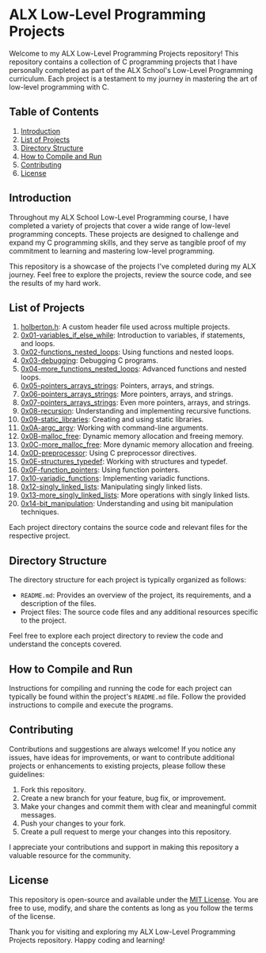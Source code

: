 # ALX Low-Level Programming Projects

Welcome to my ALX Low-Level Programming Projects repository! This repository contains a collection of C programming projects that I have personally completed as part of the ALX School's Low-Level Programming curriculum. Each project is a testament to my journey in mastering the art of low-level programming with C.

## Table of Contents

1. [Introduction](#introduction)
2. [List of Projects](#list-of-projects)
3. [Directory Structure](#directory-structure)
4. [How to Compile and Run](#how-to-compile-and-run)
5. [Contributing](#contributing)
6. [License](#license)

## Introduction

Throughout my ALX School Low-Level Programming course, I have completed a variety of projects that cover a wide range of low-level programming concepts. These projects are designed to challenge and expand my C programming skills, and they serve as tangible proof of my commitment to learning and mastering low-level programming.

This repository is a showcase of the projects I've completed during my ALX journey. Feel free to explore the projects, review the source code, and see the results of my hard work.

## List of Projects

1. [holberton.h](./0x00-hello_world/holberton.h): A custom header file used across multiple projects.
2. [0x01-variables_if_else_while](./0x01-variables_if_else_while): Introduction to variables, if statements, and loops.
3. [0x02-functions_nested_loops](./0x02-functions_nested_loops): Using functions and nested loops.
4. [0x03-debugging](./0x03-debugging): Debugging C programs.
5. [0x04-more_functions_nested_loops](./0x04-more_functions_nested_loops): Advanced functions and nested loops.
6. [0x05-pointers_arrays_strings](./0x05-pointers_arrays_strings): Pointers, arrays, and strings.
7. [0x06-pointers_arrays_strings](./0x06-pointers_arrays_strings): More pointers, arrays, and strings.
8. [0x07-pointers_arrays_strings](./0x07-pointers_arrays_strings): Even more pointers, arrays, and strings.
9. [0x08-recursion](./0x08-recursion): Understanding and implementing recursive functions.
10. [0x09-static_libraries](./0x09-static_libraries): Creating and using static libraries.
11. [0x0A-argc_argv](./0x0A-argc_argv): Working with command-line arguments.
12. [0x0B-malloc_free](./0x0B-malloc_free): Dynamic memory allocation and freeing memory.
13. [0x0C-more_malloc_free](./0x0C-more_malloc_free): More dynamic memory allocation and freeing.
14. [0x0D-preprocessor](./0x0D-preprocessor): Using C preprocessor directives.
15. [0x0E-structures_typedef](./0x0E-structures_typedef): Working with structures and typedef.
16. [0x0F-function_pointers](./0x0F-function_pointers): Using function pointers.
17. [0x10-variadic_functions](./0x10-variadic_functions): Implementing variadic functions.
18. [0x12-singly_linked_lists](./0x12-singly_linked_lists): Manipulating singly linked lists.
19. [0x13-more_singly_linked_lists](./0x13-more_singly_linked_lists): More operations with singly linked lists.
20. [0x14-bit_manipulation](./0x14-bit_manipulation): Understanding and using bit manipulation techniques.

Each project directory contains the source code and relevant files for the respective project.

## Directory Structure

The directory structure for each project is typically organized as follows:

- `README.md`: Provides an overview of the project, its requirements, and a description of the files.
- Project files: The source code files and any additional resources specific to the project.

Feel free to explore each project directory to review the code and understand the concepts covered.

## How to Compile and Run

Instructions for compiling and running the code for each project can typically be found within the project's `README.md` file. Follow the provided instructions to compile and execute the programs.

## Contributing

Contributions and suggestions are always welcome! If you notice any issues, have ideas for improvements, or want to contribute additional projects or enhancements to existing projects, please follow these guidelines:

1. Fork this repository.
2. Create a new branch for your feature, bug fix, or improvement.
3. Make your changes and commit them with clear and meaningful commit messages.
4. Push your changes to your fork.
5. Create a pull request to merge your changes into this repository.

I appreciate your contributions and support in making this repository a valuable resource for the community.

## License

This repository is open-source and available under the [MIT License](LICENSE). You are free to use, modify, and share the contents as long as you follow the terms of the license.

Thank you for visiting and exploring my ALX Low-Level Programming Projects repository. Happy coding and learning!
